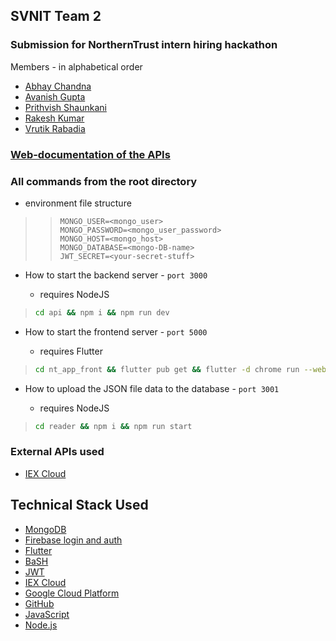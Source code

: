 
## **SVNIT Team 2**

### Submission for NorthernTrust intern hiring hackathon

Members - in alphabetical order

- [Abhay Chandna](https://github.com/abhaychandna)
- [Avanish Gupta](https://github.com/AvanishCodes)
- [Prithvish Shaunkani](https://github.com/shaunkani007)
- [Rakesh Kumar](https://github.com/rakesh493)
- [Vrutik Rabadia](https://github.com/vrutikrabadia)

### [Web-documentation of the APIs](https://avanishcodes.github.io/SVNIT-Team2/global.html)

### All commands from the root directory

- environment file structure

> > ```
> > MONGO_USER=<mongo_user>
> > MONGO_PASSWORD=<mongo_user_password>
> > MONGO_HOST=<mongo_host>
> > MONGO_DATABASE=<mongo-DB-name>
> > JWT_SECRET=<your-secret-stuff>
> > ```

- How to start the backend server - `port 3000`

  - requires NodeJS

> ```BaSH
> cd api && npm i && npm run dev
> ```

- How to start the frontend server - `port 5000`

  - requires Flutter

> ```BaSH
> cd nt_app_front && flutter pub get && flutter -d chrome run --web-port 5000
> ```

- How to upload the JSON file data to the database - `port 3001`

  - requires NodeJS

> ```BaSH
> cd reader && npm i && npm run start
> ```

### External APIs used

- [IEX Cloud](https://iexcloud.io/docs/api/#company)

## Technical Stack Used

- [MongoDB](https://www.mongodb.com/)
- [Firebase login and auth](https://firebase.google.com/docs/auth/web/google-signin)
- [Flutter](https://flutter.dev)
- [BaSH](https://basher.dev)
- [JWT](https://jwt.io/)
- [IEX Cloud](https://iexcloud.io/docs/api/#company)
- [Google Cloud Platform](https://cloud.google.com/)
- [GitHub](https://www.github.com/AvanishCodes/SVNIT-Team2)
- [JavaScript](https://www.javascript.com/)
- [Node.js](https://nodejs.org/)



